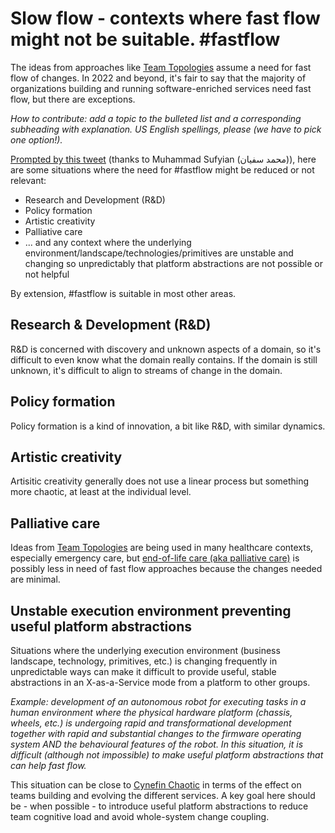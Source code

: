 # Slow flow - contexts where fast flow might not be suitable. #fastflow 

The ideas from approaches like [Team Topologies](https://teamtopologies.com/) assume a need for fast flow of changes. In 2022 and beyond, it's fair to say that the majority of organizations building and running software-enriched services need fast flow, but there are exceptions. 

_How to contribute: add a topic to the bulleted list and a corresponding subheading with explanation. US English spellings, please (we have to pick one option!)._ 

[Prompted by this tweet](https://twitter.com/matthewpskelton/status/1555633739681652736) (thanks to Muhammad Sufyian (محمد سفیان)), here are some situations where the need for #fastflow might be reduced or not relevant:

- Research and Development (R&D)
- Policy formation
- Artistic creativity
- Palliative care
- ... and any context where the underlying environment/landscape/technologies/primitives are unstable and changing so unpredictably that platform abstractions are not possible or not helpful 

By extension, #fastflow is suitable in most other areas.

## Research & Development (R&D)

R&D is concerned with discovery and unknown aspects of a domain, so it's difficult to even know what the domain really contains. If the domain is still unknown, it's difficult to align to streams of change in the domain.

## Policy formation

Policy formation is a kind of innovation, a bit like R&D, with similar dynamics.

## Artistic creativity

Artisitic creativity generally does not use a linear process but something more chaotic, at least at the individual level. 

## Palliative care

Ideas from [Team Topologies](https://teamtopologies.com/) are being used in many healthcare contexts, especially emergency care, but [end-of-life care (aka palliative care)](https://www.nhs.uk/conditions/end-of-life-care/what-it-involves-and-when-it-starts/) is possibly less in need of fast flow approaches because the changes needed are minimal. 

## Unstable execution environment preventing useful platform abstractions

Situations where the underlying execution environment (business landscape, technology, primitives, etc.) is changing frequently in unpredictable ways can make it difficult to provide useful, stable abstractions in an X-as-a-Service mode from a platform to other groups.

_Example: development of an autonomous robot for executing tasks in a human environment where the physical hardware platform (chassis, wheels, etc.) is undergoing rapid and transformational development together with rapid and substantial changes to the firmware operating system AND the behavioural features of the robot. In this situation, it is difficult (although not impossible) to make useful platform abstractions that can help fast flow._

This situation can be close to [Cynefin Chaotic](https://en.wikipedia.org/wiki/Cynefin_framework#Chaotic) in terms of the effect on teams building and evolving the different services. A key goal here should be - when possible - to introduce useful platform abstractions to reduce team cognitive load and avoid whole-system change coupling.

